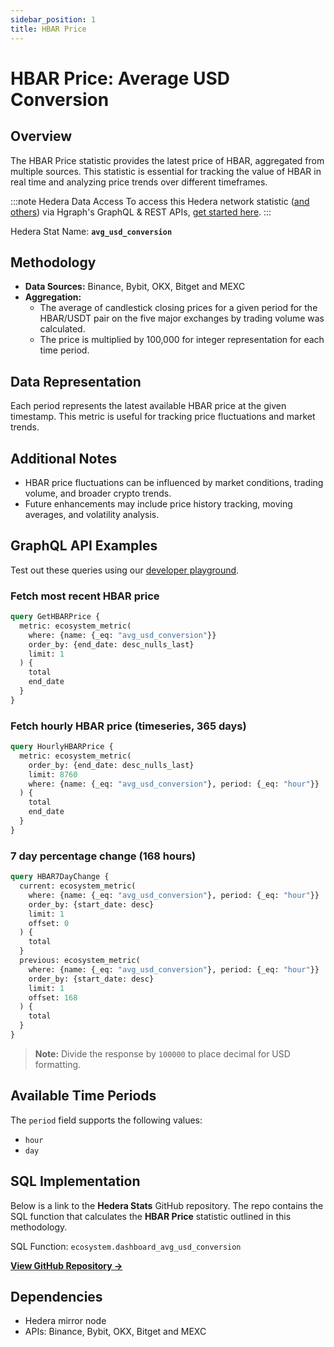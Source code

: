 ```yaml
---
sidebar_position: 1
title: HBAR Price
---
```


# HBAR Price: Average USD Conversion

## Overview
The HBAR Price statistic provides the latest price of HBAR, aggregated from multiple sources. This statistic is essential for tracking the value of HBAR in real time and analyzing price trends over different timeframes.

:::note Hedera Data Access
To access this Hedera network statistic ([and others](/category/hedera-stats/)) via Hgraph's GraphQL & REST APIs, [get started here](https://www.hgraph.com/hedera).
:::

Hedera Stat Name: **`avg_usd_conversion`**

## Methodology
- **Data Sources:** Binance, Bybit, OKX, Bitget and MEXC
- **Aggregation:**
  - The average of candlestick closing prices for a given period for the HBAR/USDT pair on the five major exchanges by trading volume was calculated.
  - The price is multiplied by 100,000 for integer representation for each time period.

## Data Representation
Each period represents the latest available HBAR price at the given timestamp. This metric is useful for tracking price fluctuations and market trends.

## Additional Notes
- HBAR price fluctuations can be influenced by market conditions, trading volume, and broader crypto trends.
- Future enhancements may include price history tracking, moving averages, and volatility analysis.

## GraphQL API Examples

Test out these queries using our [developer playground](https://dashboard.hgraph.com).

### Fetch most recent HBAR price

```graphql
query GetHBARPrice {
  metric: ecosystem_metric(
    where: {name: {_eq: "avg_usd_conversion"}}
    order_by: {end_date: desc_nulls_last}
    limit: 1
  ) {
    total
    end_date
  }
}
```

### Fetch hourly HBAR price (timeseries, 365 days)

```graphql
query HourlyHBARPrice {
  metric: ecosystem_metric(
    order_by: {end_date: desc_nulls_last}
    limit: 8760
    where: {name: {_eq: "avg_usd_conversion"}, period: {_eq: "hour"}}
  ) {
    total
    end_date
  }
}
```

### 7 day percentage change (168 hours)

```graphql
query HBAR7DayChange {
  current: ecosystem_metric(
    where: {name: {_eq: "avg_usd_conversion"}, period: {_eq: "hour"}}
    order_by: {start_date: desc}
    limit: 1
    offset: 0
  ) {
    total
  }
  previous: ecosystem_metric(
    where: {name: {_eq: "avg_usd_conversion"}, period: {_eq: "hour"}}
    order_by: {start_date: desc}
    limit: 1
    offset: 168
  ) {
    total
  }
}
```

> **Note:** Divide the response by `100000` to place decimal for USD formatting.

## Available Time Periods

The `period` field supports the following values:

- `hour`
- `day`

## SQL Implementation

Below is a link to the **Hedera Stats** GitHub repository. The repo contains the SQL function that calculates the **HBAR Price** statistic outlined in this methodology.

SQL Function: `ecosystem.dashboard_avg_usd_conversion`

**[View GitHub Repository →](https://github.com/hgraph-io/hedera-stats)**

## Dependencies
* Hedera mirror node
* APIs: Binance, Bybit, OKX, Bitget and MEXC